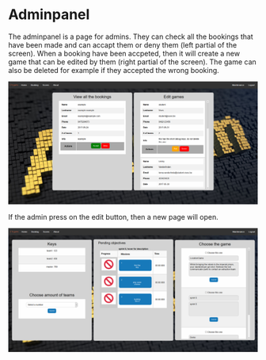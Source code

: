# Adminpanel

The adminpanel is a page for admins. They can check all the bookings that have been made and can accapt them or deny them \(left partial of the screen\). When a booking have been accpeted, then it will create a new game that can be edited by them \(right partial of the screen\). The game can also be deleted for example if they accepted the wrong booking. 

![](/assets/maintenance.png)

If the admin press on the edit button, then a new page will open.

![](/assets/editpage.png)

